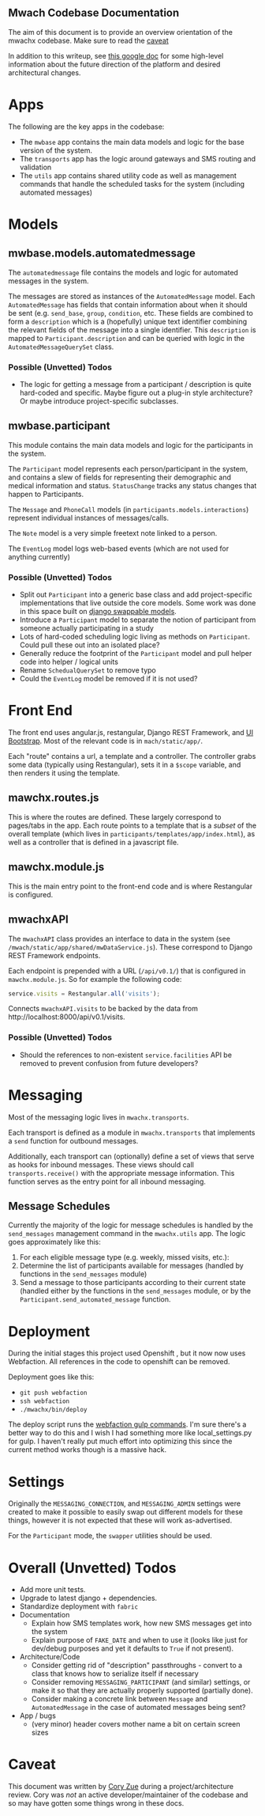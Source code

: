 Mwach Codebase Documentation
----

The aim of this document is to provide an overview orientation of the mwachx codebase.
Make sure to read the [caveat](#caveat)

In addition to this writeup, see [this google doc](https://docs.google.com/document/d/1vL0r3hVkuJeNQTZUWSBpMCdsLXgw_UKaXNfKHANSOeE/edit#)
for some high-level information about the future direction of the platform and desired architectural changes.

# Apps

The following are the key apps in the codebase:

* The `mwbase` app contains the main data models and logic for the base version of the system.
* The `transports` app has the logic around gateways and SMS routing and validation
* The `utils` app contains shared utility code as well as management commands that handle the scheduled tasks for the system
  (including automated messages)

# Models

## mwbase.models.automatedmessage

The `automatedmessage` file contains the models and logic for automated messages in the system.

The messages are stored as instances of the `AutomatedMessage` model.
Each `AutomatedMessage` has fields that contain information about when it should be sent (e.g. `send_base`, `group`, `condition`, etc.
These fields are combined to form a `description` which is a (hopefully) unique text identifier combining the relevant fields
of the message into a single identifier.
This `description` is mapped to `Participant.description` and can be queried with logic in the `AutomatedMessageQuerySet` class.

### Possible (Unvetted) Todos

* The logic for getting a message from a participant / description is quite hard-coded and specific.
  Maybe figure out a plug-in style architecture? Or maybe introduce project-specific subclasses.

## mwbase.participant

This module contains the main data models and logic for the participants in the system.

The `Participant` model represents each person/participant in the system, and contains a slew of fields for representing their
demographic and medical information and status. `StatusChange` tracks any status changes that happen to Participants.

The `Message` and `PhoneCall` models (in `participants.models.interactions`) represent individual instances of messages/calls.

The `Note` model is a very simple freetext note linked to a person.

The `EventLog` model logs web-based events (which are not used for anything currently)

### Possible (Unvetted) Todos

* Split out `Participant` into a generic base class and add project-specific implementations that live outside the core models.
  Some work was done in this space built on [django swappable models](https://github.com/wq/django-swappable-models).
* Introduce a `Participant` model to separate the notion of participant from someone actually participating in a study
* Lots of hard-coded scheduling logic living as methods on `Participant`. Could pull these out into an isolated place?
* Generally reduce the footprint of the `Participant` model and pull helper code into helper / logical units
* Rename `SchedualQuerySet` to remove typo
* Could the `EventLog` model be removed if it is not used?

# Front End

The front end uses angular.js, restangular, Django REST Framework, and [UI Bootstrap](https://angular-ui.github.io/bootstrap/).
Most of the relevant code is in `mach/static/app/`.

Each "route" contains a url, a template and a controller.
The controller grabs some data (typically using Restangular), sets it in a `$scope` variable, and then renders it using the template.

## mawchx.routes.js

This is where the routes are defined. These largely correspond to pages/tabs in the app.
Each route points to a template that is a *subset* of the overall template (which lives in `participants/templates/app/index.html`),
as well as a controller that is defined in a javascript file.

## mawchx.module.js

This is the main entry point to the front-end code and is where Restangular is configured.

## mwachxAPI

The `mwachxAPI` class provides an interface to data in the system (see `/mwach/static/app/shared/mwDataService.js`).
These correspond to Django REST Framework endpoints.

Each endpoint is prepended with a URL (`/api/v0.1/`) that is configured in `mawchx.module.js`.
So for example the following code:

```javascript
service.visits = Restangular.all('visits');
```

Connects `mwachxAPI.visits` to be backed by the data from http://localhost:8000/api/v0.1/visits.

### Possible (Unvetted) Todos

* Should the references to non-existent `service.facilities` API be removed to prevent confusion from future developers?

# Messaging

Most of the messaging logic lives in `mwachx.transports`.

Each transport is defined as a module in `mwachx.transports` that implements a `send` function for outbound messages.

Additionally, each transport can (optionally) define a set of views that serve as hooks for inbound messages.
These views should call `transports.receive()` with the appropriate message information.
This function serves as the entry point for all inbound messaging.

## Message Schedules

Currently the majority of the logic for message schedules is handled by the `send_messages` management
command in the `mwachx.utils` app. The logic goes approximately like this:

1. For each eligible message type (e.g. weekly, missed visits, etc.):
1. Determine the list of participants available for messages (handled by functions in the `send_messages` module)
1. Send a message to those participants according to their current state (handled either by the functions in
   the `send_messages` module, or by the `Participant.send_automated_message` function.

# Deployment

During the initial stages this project used Openshift , but it now now uses Webfaction.
All references in the code to openshift can be removed.

Deployment goes like this:

- `git push webfaction`
- `ssh webfaction`
- `./mwachx/bin/deploy`

The deploy script runs the [webfaction gulp commands](https://github.com/tperrier/mwachx/blob/master/gulpfile.js).
I'm sure there's a better way to do this and I wish I had something more like local_settings.py for gulp.
I haven't really put much effort into optimizing this since the current method works though is a massive hack.

# Settings

Originally the `MESSAGING_CONNECTION`, and `MESSAGING_ADMIN` settings were created
to make it possible to easily swap out different models for these things, however it is not
expected that these will work as-advertised.

For the `Participant` mode, the `swapper` utilities should be used.

# Overall (Unvetted) Todos

* Add more unit tests.
* Upgrade to latest django + dependencies.
* Standardize deployment with `fabric`
* Documentation
  * Explain how SMS templates work, how new SMS messages get into the system
  * Explain purpose of `FAKE_DATE` and when to use it (looks like just for dev/debug purposes and yet it defaults to `True` if not present).
* Architecture/Code
  * Consider getting rid of "description" passthroughs - convert to a class that knows how to serialize itself if necessary
  * Consider removing `MESSAGING_PARTICIPANT` (and similar) settings, or make it so that they are actually properly supported (partially done).
  * Consider making a concrete link between `Message` and `AutomatedMessage` in the case of automated messages being sent?
* App / bugs
  * (very minor) header covers mother name a bit on certain screen sizes

# Caveat

This document was written by [Cory Zue](https://github.com/czue) during a project/architecture review.
Cory was *not* an active developer/maintainer of the codebase and so may have gotten some things wrong
in these docs.
